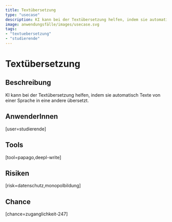 ```yaml
---
title: Textübersetzung
type: "usecase"
description: KI kann bei der Textübersetzung helfen, indem sie automatisch Texte von einer Sprache in eine andere übersetzt.
image: anwendungsfälle/images/usecase.svg
tags:
- "textuebersetzung"
- "studierende"
---
```


# Textübersetzung

## Beschreibung

KI kann bei der Textübersetzung helfen, indem sie automatisch Texte von einer Sprache in eine andere übersetzt.

## AnwenderInnen

[user=studierende]


## Tools

[tool=papago,deepl-write]


## Risiken

[risk=datenschutz,monopolbildung]


## Chance

[chance=zuganglichkeit-247]
